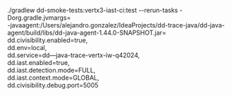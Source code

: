 ./gradlew dd-smoke-tests:vertx3-iast-ci:test --rerun-tasks -Dorg.gradle.jvmargs=\
-javaagent:/Users/alejandro.gonzalez/IdeaProjects/dd-trace-java/dd-java-agent/build/libs/dd-java-agent-1.44.0-SNAPSHOT.jar=\
dd.civisibility.enabled=true,\
dd.env=local,\
dd.service=dd—java-trace-vertx-iw-q42024,\
dd.iast.enabled=true,\
dd.iast.detection.mode=FULL,\
dd.iast.context.mode=GLOBAL,\
dd.civisibility.debug.port=5005
